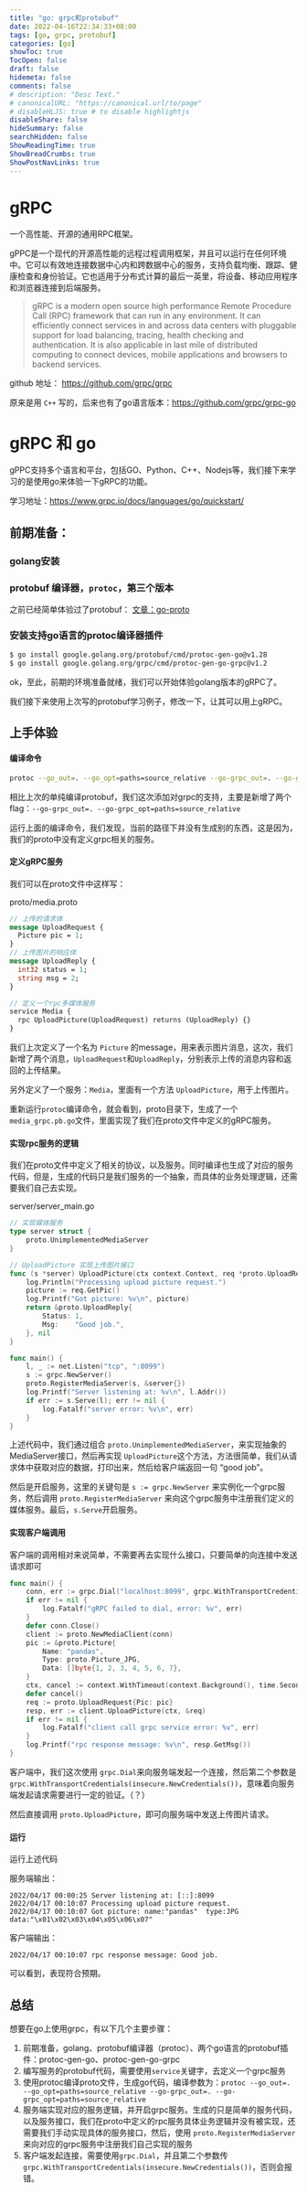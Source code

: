 ```yaml
---
title: "go: grpc和protobuf"
date: 2022-04-16T22:34:33+08:00
tags: [go, grpc, protobuf]
categories: [go]
showToc: true
TocOpen: false
draft: false
hidemeta: false
comments: false
# description: "Desc Text."
# canonicalURL: "https://canonical.url/to/page"
# disableHLJS: true # to disable highlightjs
disableShare: false
hideSummary: false
searchHidden: false
ShowReadingTime: true
ShowBreadCrumbs: true
ShowPostNavLinks: true
---
```


# gRPC

一个高性能、开源的通用RPC框架。

gPPC是一个现代的开源高性能的远程过程调用框架，并且可以运行在任何环境中。它可以有效地连接数据中心内和跨数据中心的服务，支持负载均衡、跟踪、健康检查和身份验证。它也适用于分布式计算的最后一英里，将设备、移动应用程序和浏览器连接到后端服务。

> gRPC is a modern open source high performance Remote Procedure Call (RPC) framework that can run in any environment. It can efficiently connect services in and across data centers with pluggable support for load balancing, tracing, health checking and authentication. It is also applicable in last mile of distributed computing to connect devices, mobile applications and browsers to backend services.

github 地址： https://github.com/grpc/grpc

原来是用 `C++` 写的，后来也有了go语言版本：https://github.com/grpc/grpc-go

# gRPC 和 go

gPPC支持多个语言和平台，包括GO、Python、C++、Nodejs等，我们接下来学习的是使用go来体验一下gRPC的功能。

学习地址：https://www.grpc.io/docs/languages/go/quickstart/

## 前期准备：

### golang安装

### protobuf 编译器，`protoc`，第三个版本

之前已经简单体验过了protobuf： [文章：go-proto](http://lingzihuan.icu/posts/go-proto/)

### 安装支持go语言的protoc编译器插件

```bash
$ go install google.golang.org/protobuf/cmd/protoc-gen-go@v1.28
$ go install google.golang.org/grpc/cmd/protoc-gen-go-grpc@v1.2
```



ok，至此，前期的环境准备就绪，我们可以开始体验golang版本的gRPC了。

我们接下来使用上次写的protobuf学习例子，修改一下，让其可以用上gRPC。



## 上手体验

#### 编译命令

```bash
protoc --go_out=. --go_opt=paths=source_relative --go-grpc_out=. --go-gprc_opt=paths=source_relative proto/media.proto
```

相比上次的单纯编译protobuf，我们这次添加对grpc的支持，主要是新增了两个flag：`--go-grpc_out=. --go-grpc_opt=paths=source_relative`

运行上面的编译命令，我们发现，当前的路径下并没有生成别的东西，这是因为，我们的proto中没有定义grpc相关的服务。



#### 定义gRPC服务

我们可以在proto文件中这样写：

proto/media.proto

```protobuf
// 上传的请求体
message UploadRequest {
  Picture pic = 1;
}
// 上传图片的响应体
message UploadReply {
  int32 status = 1;
  string msg = 2;
}

// 定义一个rpc多媒体服务
service Media {
  rpc UploadPicture(UploadRequest) returns (UploadReply) {}
}
```

我们上次定义了一个名为 `Picture` 的message，用来表示图片消息，这次，我们新增了两个消息，`UploadRequest`和`UploadReply`，分别表示上传的消息内容和返回的上传结果。

另外定义了一个服务：`Media`，里面有一个方法 `UploadPicture`，用于上传图片。

重新运行`protoc`编译命令，就会看到，proto目录下，生成了一个 `media_grpc.pb.go`文件，里面实现了我们在proto文件中定义的gRPC服务。



#### 实现rpc服务的逻辑

我们在proto文件中定义了相关的协议，以及服务。同时编译也生成了对应的服务代码，但是，生成的代码只是我们服务的一个抽象，而具体的业务处理逻辑，还需要我们自己去实现。

server/server_main.go

```go
// 实现媒体服务
type server struct {
	proto.UnimplementedMediaServer
}

// UploadPicture 实现上传图片接口
func (s *server) UploadPicture(ctx context.Context, req *proto.UploadRequest) (*proto.UploadReply, error) {
	log.Println("Processing upload picture request.")
	picture := req.GetPic()
	log.Printf("Got picture: %v\n", picture)
	return &proto.UploadReply{
		Status: 1,
		Msg:    "Good job.",
	}, nil
}

func main() {
	l, _ := net.Listen("tcp", ":8099")
	s := grpc.NewServer()
	proto.RegisterMediaServer(s, &server{})
	log.Printf("Server listening at: %v\n", l.Addr())
	if err := s.Serve(l); err != nil {
		log.Fatalf("server error: %v\n", err)
	}
}
```

上述代码中，我们通过组合 `proto.UnimplementedMediaServer`，来实现抽象的MediaServer接口，然后再实现 `UploadPicture`这个方法，方法很简单，我们从请求体中获取对应的数据，打印出来，然后给客户端返回一句 “good job”。

然后是开启服务，这里的关键句是 `s := grpc.NewServer` 来实例化一个grpc服务，然后调用 `proto.RegisterMediaServer` 来向这个grpc服务中注册我们定义的媒体服务。最后，`s.Serve`开启服务。

#### 实现客户端调用

客户端的调用相对来说简单，不需要再去实现什么接口，只要简单的向连接中发送请求即可

```go
func main() {
	conn, err := grpc.Dial("localhost:8099", grpc.WithTransportCredentials(insecure.NewCredentials()))
	if err != nil {
		log.Fatalf("gRPC failed to dial, error: %v", err)
	}
	defer conn.Close()
	client := proto.NewMediaClient(conn)
	pic := &proto.Picture{
		Name: "pandas",
		Type: proto.Picture_JPG,
		Data: []byte{1, 2, 3, 4, 5, 6, 7},
	}
	ctx, cancel := context.WithTimeout(context.Background(), time.Second)
	defer cancel()
	req := proto.UploadRequest{Pic: pic}
	resp, err := client.UploadPicture(ctx, &req)
	if err != nil {
		log.Fatalf("client call grpc service error: %v", err)
	}
	log.Printf("rpc response message: %v\n", resp.GetMsg())
}
```

客户端中，我们这次使用 `grpc.Dial`来向服务端发起一个连接，然后第二个参数是 `grpc.WithTransportCredentials(insecure.NewCredentials())`，意味着向服务端发起请求需要进行一定的验证。（？）

然后直接调用 `proto.UploadPicture`，即可向服务端中发送上传图片请求。

#### 运行

运行上述代码

服务端输出：

```
2022/04/17 00:00:25 Server listening at: [::]:8099
2022/04/17 00:10:07 Processing upload picture request.
2022/04/17 00:10:07 Got picture: name:"pandas"  type:JPG  data:"\x01\x02\x03\x04\x05\x06\x07"
```

客户端输出：

```
2022/04/17 00:10:07 rpc response message: Good job.
```

可以看到，表现符合预期。



## 总结

想要在go上使用grpc，有以下几个主要步骤：

1. 前期准备，golang、protobuf编译器（protoc）、两个go语言的protobuf插件：protoc-gen-go、protoc-gen-go-grpc
2. 编写服务的protobuf代码，需要使用`service`关键字，去定义一个grpc服务
3. 使用protoc编译proto文件，生成go代码，编译参数为：`protoc --go_out=. --go_opt=paths=source_relative --go-grpc_out=. --go-grpc_opt=paths=source_relative`
4. 服务端实现对应的服务逻辑，并开启grpc服务。生成的只是简单的服务代码，以及服务接口，我们在proto中定义的rpc服务具体业务逻辑并没有被实现，还需要我们手动实现具体的服务接口，然后，使用 `proto.RegisterMediaServer`来向对应的grpc服务中注册我们自己实现的服务
5. 客户端发起连接，需要使用`grpc.Dial`，并且第二个参数传 `grpc.WithTransportCredentials(insecure.NewCredentials())`，否则会报错。

 